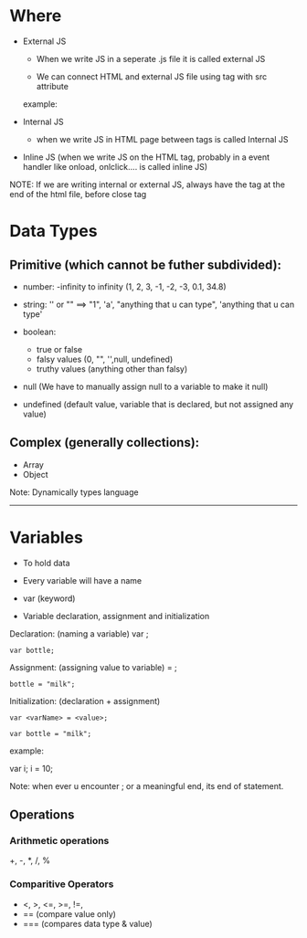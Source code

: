 # Where

* External JS
    * When we write JS in a seperate .js file it is called external JS

    * We can connect HTML and external JS file using <script></script> tag with src attribute

    example:
    <script src="test.js"></script>

* Internal JS 
    * when we write JS in HTML page between <script> </script> tags is called Internal JS

* Inline JS (when we write JS on the HTML tag, probably in a event handler like onload, onlclick.... is called inline JS)

NOTE: If we are writing internal or external JS, always have the <script></script> tag at the end of the html file, before close </body> tag

# Data Types

## Primitive (which cannot be futher subdivided):

* number: -infinity to infinity (1, 2, 3, -1, -2, -3, 0.1, 34.8)

* string: '' or "" ==> "1", 'a', "anything that u can type", 'anything that u can type'

* boolean: 
    * true or false
    * falsy values (0, "", '',null, undefined)
    * truthy values (anything other than falsy)

* null (We have to manually assign null to a variable to make it null)

* undefined (default value, variable that is declared, but not assigned any value)

## Complex (generally collections):

* Array
* Object


Note: Dynamically types language

------------------

# Variables

* To hold data
* Every variable will have a name
* var (keyword)

* Variable declaration, assignment and initialization

Declaration: (naming a variable)
    var <varName>;
    
    var bottle;

Assignment: (assigning value to variable)
    <varName> = <value>;

    bottle = "milk";

Initialization: (declaration + assignment)

    var <varName> = <value>;

    var bottle = "milk";


example:

var i;
i = 10;

Note: when ever u encounter ; or a meaningful end, its end of statement.

## Operations

### Arithmetic operations

+, -, *, /, % 

### Comparitive Operators

* <, >,  <=, >=, !=, 
* == (compare value only)
* === (compares data type & value)
